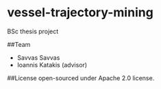 # vessel-trajectory-mining
BSc thesis project

##Team
- Savvas Savvas
- Ioannis Katakis (advisor)

##License
open-sourced under Apache 2.0 license.

